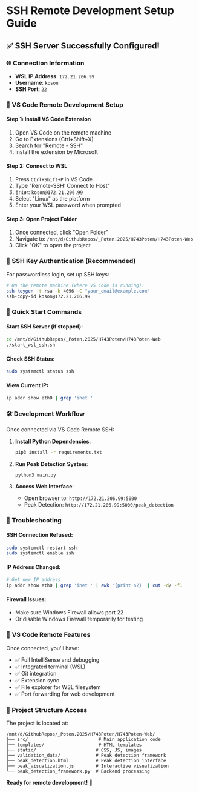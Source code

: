 # SSH Remote Development Setup Guide

## ✅ SSH Server Successfully Configured!

### 🌐 Connection Information
- **WSL IP Address**: `172.21.206.99`
- **Username**: `koson`
- **SSH Port**: `22`

### 📱 VS Code Remote Development Setup

#### Step 1: Install VS Code Extension
1. Open VS Code on the remote machine
2. Go to Extensions (Ctrl+Shift+X)
3. Search for "Remote - SSH" 
4. Install the extension by Microsoft

#### Step 2: Connect to WSL
1. Press `Ctrl+Shift+P` in VS Code
2. Type "Remote-SSH: Connect to Host"
3. Enter: `koson@172.21.206.99`
4. Select "Linux" as the platform
5. Enter your WSL password when prompted

#### Step 3: Open Project Folder
1. Once connected, click "Open Folder"
2. Navigate to: `/mnt/d/GithubRepos/_Poten.2025/H743Poten/H743Poten-Web`
3. Click "OK" to open the project

### 🔑 SSH Key Authentication (Recommended)

For passwordless login, set up SSH keys:

```bash
# On the remote machine (where VS Code is running):
ssh-keygen -t rsa -b 4096 -C "your_email@example.com"
ssh-copy-id koson@172.21.206.99
```

### 🚀 Quick Start Commands

#### Start SSH Server (if stopped):
```bash
cd /mnt/d/GithubRepos/_Poten.2025/H743Poten/H743Poten-Web
./start_wsl_ssh.sh
```

#### Check SSH Status:
```bash
sudo systemctl status ssh
```

#### View Current IP:
```bash
ip addr show eth0 | grep 'inet '
```

### 🛠️ Development Workflow

Once connected via VS Code Remote SSH:

1. **Install Python Dependencies**:
   ```bash
   pip3 install -r requirements.txt
   ```

2. **Run Peak Detection System**:
   ```bash
   python3 main.py
   ```

3. **Access Web Interface**:
   - Open browser to: `http://172.21.206.99:5000`
   - Peak Detection: `http://172.21.206.99:5000/peak_detection`

### 🔧 Troubleshooting

#### SSH Connection Refused:
```bash
sudo systemctl restart ssh
sudo systemctl enable ssh
```

#### IP Address Changed:
```bash
# Get new IP address
ip addr show eth0 | grep 'inet ' | awk '{print $2}' | cut -d/ -f1
```

#### Firewall Issues:
- Make sure Windows Firewall allows port 22
- Or disable Windows Firewall temporarily for testing

### 🎯 VS Code Remote Features

Once connected, you'll have:
- ✅ Full IntelliSense and debugging
- ✅ Integrated terminal (WSL)
- ✅ Git integration
- ✅ Extension sync
- ✅ File explorer for WSL filesystem
- ✅ Port forwarding for web development

### 📂 Project Structure Access

The project is located at:
```
/mnt/d/GithubRepos/_Poten.2025/H743Poten/H743Poten-Web/
├── src/                          # Main application code
├── templates/                    # HTML templates
├── static/                      # CSS, JS, images
├── validation_data/             # Peak detection framework
├── peak_detection.html          # Peak detection interface
├── peak_visualization.js        # Interactive visualization
└── peak_detection_framework.py  # Backend processing
```

**Ready for remote development! 🚀**
